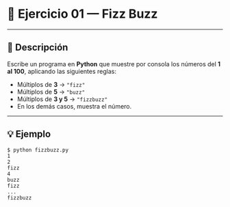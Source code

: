 # 🧮 Ejercicio 01 — Fizz Buzz

---

## 📌 Descripción

Escribe un programa en **Python** que muestre por consola los números del **1 al 100**, aplicando las siguientes reglas:

- Múltiplos de **3** → `"fizz"`  
- Múltiplos de **5** → `"buzz"`  
- Múltiplos de **3 y 5** → `"fizzbuzz"`  
- En los demás casos, muestra el número.

---

## 💡 Ejemplo

    
    $ python fizzbuzz.py
    1
    2
    fizz
    4
    buzz
    fizz
    ...
    fizzbuzz


